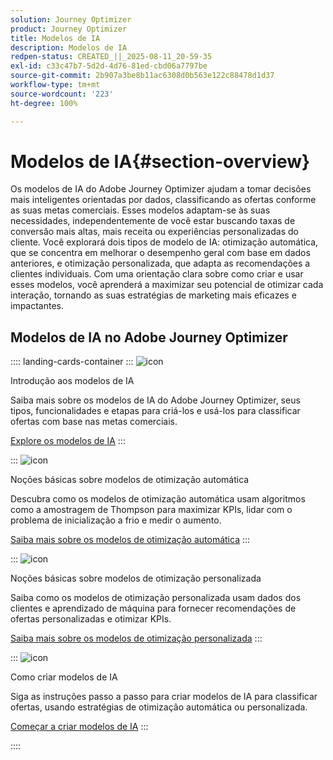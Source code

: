 ```yaml
---
solution: Journey Optimizer
product: Journey Optimizer
title: Modelos de IA
description: Modelos de IA
redpen-status: CREATED_||_2025-08-11_20-59-35
exl-id: c33c47b7-5d2d-4d76-81ed-cbd06a7797be
source-git-commit: 2b907a3be8b11ac6308d0b563e122c88478d1d37
workflow-type: tm+mt
source-wordcount: '223'
ht-degree: 100%

---
```


# Modelos de IA{#section-overview}

Os modelos de IA do Adobe Journey Optimizer ajudam a tomar decisões mais inteligentes orientadas por dados, classificando as ofertas conforme as suas metas comerciais. Esses modelos adaptam-se às suas necessidades, independentemente de você estar buscando taxas de conversão mais altas, mais receita ou experiências personalizadas do cliente. Você explorará dois tipos de modelo de IA: otimização automática, que se concentra em melhorar o desempenho geral com base em dados anteriores, e otimização personalizada, que adapta as recomendações a clientes individuais. Com uma orientação clara sobre como criar e usar esses modelos, você aprenderá a maximizar seu potencial de otimizar cada interação, tornando as suas estratégias de marketing mais eficazes e impactantes.

## Modelos de IA no Adobe Journey Optimizer

:::: landing-cards-container
:::
![icon](https://cdn.experienceleague.adobe.com/icons/circle-play.svg?lang=pt-BR)

Introdução aos modelos de IA

Saiba mais sobre os modelos de IA do Adobe Journey Optimizer, seus tipos, funcionalidades e etapas para criá-los e usá-los para classificar ofertas com base nas metas comerciais.

[Explore os modelos de IA](../using/offers/ranking/ai-models.md)
:::

:::
![icon](https://cdn.experienceleague.adobe.com/icons/chart-line.svg)

Noções básicas sobre modelos de otimização automática

Descubra como os modelos de otimização automática usam algoritmos como a amostragem de Thompson para maximizar KPIs, lidar com o problema de inicialização a frio e medir o aumento.

[Saiba mais sobre os modelos de otimização automática](../using/offers/ranking/auto-optimization-model.md)
:::

:::
![icon](https://cdn.experienceleague.adobe.com/icons/bullseye.svg?lang=pt-BR)

Noções básicas sobre modelos de otimização personalizada

Saiba como os modelos de otimização personalizada usam dados dos clientes e aprendizado de máquina para fornecer recomendações de ofertas personalizadas e otimizar KPIs.

[Saiba mais sobre os modelos de otimização personalizada](../using/offers/ranking/personalized-optimization-model.md)
:::

:::
![icon](https://cdn.experienceleague.adobe.com/icons/list-check.svg)

Como criar modelos de IA

Siga as instruções passo a passo para criar modelos de IA para classificar ofertas, usando estratégias de otimização automática ou personalizada.

[Começar a criar modelos de IA](../using/offers/ranking/create-ranking-strategies.md)
:::

::::
